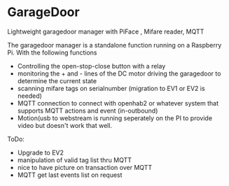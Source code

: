 # GarageDoor
Lightweight garagedoor manager with PiFace , Mifare reader, MQTT 

The garagedoor manager is a standalone function running on a  Raspberry Pi.
With the following functions
- Controlling the open-stop-close button with a relay
- monitoring the + and - lines of the DC motor driving the garagedoor to determine the current state
- scanning mifare tags on serialnumber (migration to EV1 or EV2 is needed)
- MQTT connection to connect with openhab2 or whatever system that supports MQTT actions and event (in-outbound)
- Motion(usb to webstream is running seperately on the PI to provide video but doesn't work that well.

ToDo:
- Upgrade to EV2
- manipulation of valid tag list thru MQTT
- nice to have picture on transaction over MQTT
- MQTT get last events list on request
